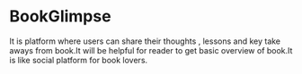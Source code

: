 # BookGlimpse
It is platform where users can share their thoughts , lessons and key take aways from book.It will be helpful for reader to get basic overview of book.It is like social platform for book lovers.
